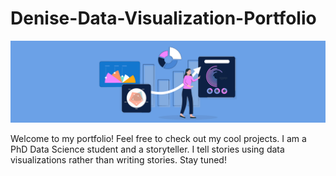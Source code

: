 # Denise-Data-Visualization-Portfolio
![alt text](https://github.com/dgandara7/Denise-Data-Visualization-Portfolio/blob/main/Data-Visualization-Header.jpeg)

Welcome to my portfolio! Feel free to check out my cool projects. I am a PhD Data Science student and a storyteller. I tell stories using data visualizations rather than writing stories. Stay tuned!
 
